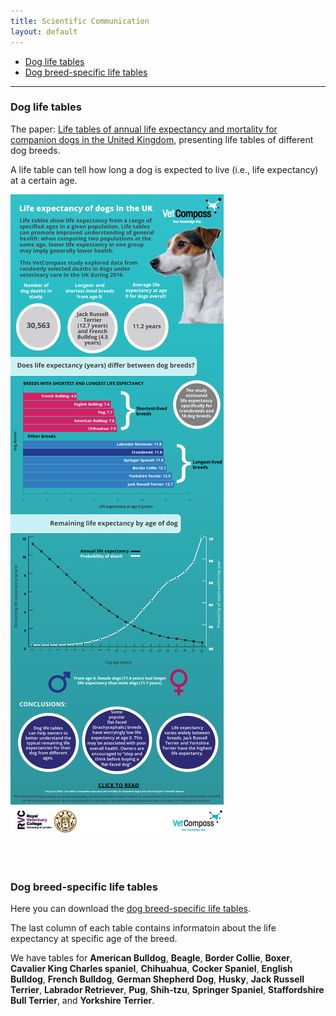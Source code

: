 ```yaml
---
title: Scientific Communication 
layout: default
---
```


* [Dog life tables](#dog-life-table)
* [Dog breed-specific life tables](#Dog-breed-specific-life-tables)
<hr>

### Dog life tables
The paper: <span><a href="[https://doi.org/10.1038/s41598-022-10341-6](https://www.nature.com/articles/s41598-022-10341-6)" target="_blank" rel="noopener noreferrer"> Life tables of annual life expectancy and mortality for companion dogs in the United Kingdom</a></span>, presenting life tables of different dog breeds. 

A life table can tell how long a dog is expected to live (i.e., life expectancy) at a certain age. 

![Infographic](infographic.png)

<br></br>

### Dog breed-specific life tables
Here you can download the <a href="dog-breed-specific-life-tables.pdf" target="_blank">dog breed-specific life tables</a>. 

The last column of each table contains informatoin about the life expectancy at specific age of the breed. 

We have tables for **American Bulldog**, **Beagle**, **Border Collie**, **Boxer**, **Cavalier King Charles spaniel**, **Chihuahua**, **Cocker Spaniel**, **English Bulldog**, **French Bulldog**, **German Shepherd Dog**, **Husky**, **Jack Russell Terrier**, **Labrador Retriever**, **Pug**, **Shih-tzu**, **Springer Spaniel**, **Staffordshire Bull Terrier**, and **Yorkshire Terrier**.
